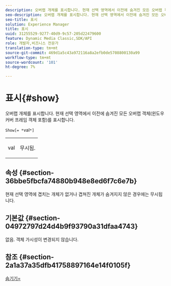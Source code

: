 ```yaml
---
description: 오버랩 개체를 표시합니다. 현재 선택 영역에서 이전에 숨겨진 모든 오버랩 객체(윈도우 커버 프레임 객체 포함)를 표시합니다.
seo-description: 오버랩 개체를 표시합니다. 현재 선택 영역에서 이전에 숨겨진 모든 오버랩 객체(윈도우 커버 프레임 객체 포함)를 표시합니다.
seo-title: 표시
solution: Experience Manager
title: 표시
uuid: 31255529-9277-40d9-9c57-205d22479600
feature: Dynamic Media Classic,SDK/API
role: 개발자,비즈니스 전문가
translation-type: tm+mt
source-git-commit: 469d1a5c43a972116a8a2efb0de5708800130a99
workflow-type: tm+mt
source-wordcount: '101'
ht-degree: 7%

---
```



# 표시{#show}

오버랩 개체를 표시합니다. 현재 선택 영역에서 이전에 숨겨진 모든 오버랩 객체(윈도우 커버 프레임 객체 포함)를 표시합니다.

`Show[= *`val`*]`

<table id="simpletable_88D25B9C8E0A47EF90C8ABEBDE777183"> 
 <tr class="strow"> 
  <td class="stentry"> <p><span class="varname"> val</span> </p> </td> 
  <td class="stentry"> <p>무시됨. </p></td> 
 </tr> 
</table>

## 속성 {#section-36bbe5fbcfa74880b948e8ed6f7c6e7b}

현재 선택 영역에 겹치는 개체가 없거나 겹쳐진 개체가 숨겨지지 않은 경우에는 무시됩니다.

## 기본값 {#section-04972797d24d4b9f93790a31dfaa4743}

없음. 객체 가시성이 변경되지 않습니다.

## 참조 {#section-2a1a37a35dfb41758897164e14f0105f}

[숨기기=](../../../../../ir-api/http-protocol/image-rendering-api-ref/c-ir-http-protocol-ref/c-ir-http-protocol-command-reference/r-ir-hide.md#reference-681b9782f90a45b18ed50292ab2c096c)
